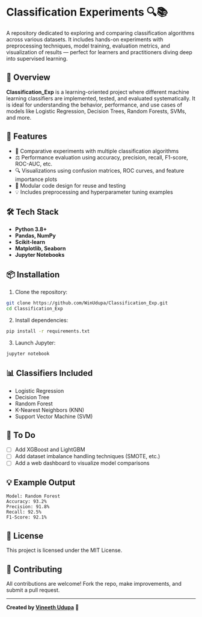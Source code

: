 # Classification Experiments 🔍📚

A repository dedicated to exploring and comparing classification algorithms across various datasets. It includes hands-on experiments with preprocessing techniques, model training, evaluation metrics, and visualization of results — perfect for learners and practitioners diving deep into supervised learning.

## 🚀 Overview

**Classification_Exp** is a learning-oriented project where different machine learning classifiers are implemented, tested, and evaluated systematically. It is ideal for understanding the behavior, performance, and use cases of models like Logistic Regression, Decision Trees, Random Forests, SVMs, and more.

## 🧠 Features

- 🧪 Comparative experiments with multiple classification algorithms
- ⚖️ Performance evaluation using accuracy, precision, recall, F1-score, ROC-AUC, etc.
- 🔍 Visualizations using confusion matrices, ROC curves, and feature importance plots
- 📁 Modular code design for reuse and testing
- 💡 Includes preprocessing and hyperparameter tuning examples

## 🛠️ Tech Stack

- **Python 3.8+**
- **Pandas, NumPy**
- **Scikit-learn**
- **Matplotlib, Seaborn**
- **Jupyter Notebooks**




## 📦 Installation

1. Clone the repository:

```bash
git clone https://github.com/WinUdupa/Classification_Exp.git
cd Classification_Exp
```

2. Install dependencies:

```bash
pip install -r requirements.txt
```

3. Launch Jupyter:

```bash
jupyter notebook
```

## 📊 Classifiers Included

- Logistic Regression
- Decision Tree
- Random Forest
- K-Nearest Neighbors (KNN)
- Support Vector Machine (SVM)


## 📌 To Do

- [ ] Add XGBoost and LightGBM
- [ ] Add dataset imbalance handling techniques (SMOTE, etc.)
- [ ] Add a web dashboard to visualize model comparisons

## 💡 Example Output

```
Model: Random Forest
Accuracy: 93.2%
Precision: 91.8%
Recall: 92.5%
F1-Score: 92.1%
```

## 📜 License

This project is licensed under the MIT License.

## 🤝 Contributing

All contributions are welcome! Fork the repo, make improvements, and submit a pull request.

---

**Created by [Vineeth Udupa](https://github.com/WinUdupa)** 🤖
